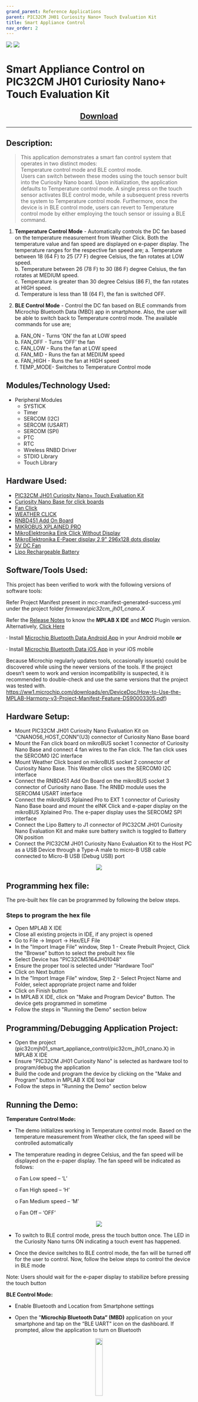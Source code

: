 ```yaml
---
grand_parent: Reference Applications
parent: PIC32CM JH01 Curiosity Nano+ Touch Evaluation Kit
title: Smart Appliance Control
nav_order: 2
---
```


<img src = "images/microchip_logo.png">
<img src = "images/microchip_mplab_harmony_logo_small.png">

# Smart Appliance Control on PIC32CM JH01 Curiosity Nano+ Touch Evaluation Kit
<h2 align="center"> <a href="https://github.com/Microchip-MPLAB-Harmony/reference_apps/releases/latest/download/pic32cm_jh01_cnano_smart_appliance_control.zip " > Download </a> </h2>

-----
## Description:

> This application demonstrates a smart fan control system that operates in two distinct modes:  
  Temperature control mode and BLE control mode.  
  Users can switch between these modes using the touch sensor built into the Curiosity Nano board. Upon initialization, the application defaults to Temperature control mode. A single press on the touch sensor activates BLE control mode, while a subsequent press reverts the system to Temperature control mode. Furthermore, once the device is in BLE control mode, users can revert to Temperature control mode by either employing the touch sensor or issuing a BLE command.  

1.	**Temperature Control Mode** - Automatically controls the DC fan based on the temperature measurement from Weather Click. Both the temperature value and fan speed are displayed on e-paper display. The temperature ranges for the respective fan speed are;
	a. Temperature between 18 (64 F) to 25 (77 F) degree Celsius, the fan rotates at LOW speed.  
	b. Temperature between 26 (78 F) to 30 (86 F) degree Celsius, the fan rotates at MEDIUM speed.  
	c. Temperature is greater than 30 degree Celsius (86 F), the fan rotates at HIGH speed.  
	d. Temperature is less than 18 (64 F), the fan is switched OFF.  
	

2.	**BLE Control Mode** - Control the DC fan based on BLE commands from Microchip Bluetooth Data (MBD) app in smartphone. Also, the user will be able to switch back to Temperature control mode. The available commands for use are;

	a.	FAN_ON - Turns ‘ON’ the fan at LOW speed  
	b.	FAN_OFF - Turns ‘OFF’ the fan  
	c.	FAN_LOW - Runs the fan at LOW speed  
	d.	FAN_MID - Runs the fan at MEDIUM speed  
	e.	FAN_HIGH - Runs the fan at HIGH speed  
	f.	TEMP_MODE- Switches to Temperature Control mode


## Modules/Technology Used:
- Peripheral Modules
	- SYSTICK
	- Timer
	- SERCOM (I2C)
	- SERCOM (USART)
	- SERCOM (SPI)
	- PTC
	- RTC
	- Wireless RNBD Driver
	- STDIO Library
	- Touch Library

## Hardware Used:

- [PIC32CM JH01 Curiosity Nano+ Touch Evaluation Kit](https://www.microchip.com/en-us/development-tool/EV29G58A)
- [Curiosity Nano Base for click      boards](https://www.microchip.com/Developmenttools/ProductDetails/AC164162)
- [Fan Click](https://www.mikroe.com/fan-click)
- [WEATHER CLICK](https://www.mikroe.com/weather-click)
- [RNBD451 Add On Board](https://www.microchip.com/en-us/development-tool/ev25f14a) 
- [MIKROBUS XPLAINED PRO](https://www.microchip.com/en-us/development-tool/atmbusadapter-xpro) 
- [MikroElektronika Eink Click Without Display](https://www.mikroe.com/eink-click-without-display)
- [MikroElektronika E-Paper display 2,9" 296x128 dots display](https://www.mikroe.com/e-paper-display-29-inches)
- [5V DC Fan](https://www.digikey.in/en/products/detail/cui-devices/cfm-4010b-065-251-22/16582006)
- [Lipo Rechargeable Battery](https://www.amazon.in/dp/B0CBHK6Y1X?_encoding=UTF8&psc=1&ref_=cm_sw_r_cp_ud_dp_ZGXMN7B02WBTWNW4XHMS)

## Software/Tools Used:
This project has been verified to work with the following versions of software tools:

Refer Project Manifest present in mcc-manifest-generated-success.yml under the project folder *firmware\pic32cm_jh01_cnano.X*

Refer the [Release Notes](https://github.com/Microchip-MPLAB-Harmony/reference_apps/blob/master/release_notes.md#development-tools) to know the **MPLAB X IDE** and **MCC** Plugin version. Alternatively, [Click Here](https://github.com/Microchip-MPLAB-Harmony/reference_apps/blob/master/release_notes.md#development-tools)

·    Install [Microchip Bluetooth Data Android App](https://play.google.com/store/apps/details?id=com.microchip.bluetooth.data&hl=en_IN&gl=US) in your Android mobile **or**

·    Install [Microchip Bluetooth Data iOS App](https://apps.apple.com/in/app/microchip-bluetooth-data/id1319166097) in your iOS mobile

Because Microchip regularly updates tools, occasionally issue(s) could be discovered while using the newer versions of the tools. If the project doesn’t seem to work and version incompatibility is suspected, it is recommended to double-check and use the same versions that the project was tested with. https://ww1.microchip.com/downloads/en/DeviceDoc/How-to-Use-the-MPLAB-Harmony-v3-Project-Manifest-Feature-DS90003305.pdf)

## Hardware Setup:
- Mount PIC32CM JH01 Curiosity Nano Evaluation Kit on "CNANO56_HOST_CONN"(U3) connector of Curiosity Nano Base board
- Mount the Fan click board on mikroBUS socket 1 connector of Curiosity Nano Base and connect 4 fan wires to the Fan click. The fan click uses the SERCOM0 I2C interface
- Mount Weather Click board on mikroBUS socket 2 connector of Curiosity Nano Base. This Weather click uses the SERCOM0 I2C interface
- Connect the RNBD451 Add On Board on the mikroBUS socket 3 connector of Curiosity nano Base. The RNBD module uses the SERCOM4 USART interface
- Connect the mikroBUS Xplained Pro to EXT 1 connector of Curiosity Nano Base board and mount the eINK Click and e-paper display on the mikroBUS Xplained Pro. The e-paper display uses the SERCOM2 SPI interface
- Connect the Lipo Battery to J1 connector of PIC32CM JH01 Curiosity Nano Evaluation Kit and make sure battery switch is toggled to Battery ON position
- Connect the PIC32CM JH01 Curiosity Nano Evaluation Kit to the Host PC as a USB Device through a Type-A male to micro-B USB cable connected to Micro-B USB (Debug USB) port

<p align = "center"> <img src = "images/hardware_setup.png">

## Programming hex file:
The pre-built hex file can be programmed by following the below steps.  

### Steps to program the hex file
- Open MPLAB X IDE
- Close all existing projects in IDE, if any project is opened
- Go to File -> Import -> Hex/ELF File
- In the "Import Image File" window, Step 1 - Create     Prebuilt Project, Click the "Browse" button to select the     prebuilt hex file
- Select Device has "PIC32CM5164JH01048"
- Ensure the proper tool is selected under "Hardware Tool"
- Click on Next button
- In the "Import Image File" window, Step 2 - Select Project     Name and Folder, select appropriate project name and folder
- Click on Finish button
- In MPLAB X IDE, click on "Make and Program Device" Button.     The device gets programmed in sometime
- Follow the steps in "Running the Demo" section below


## Programming/Debugging Application Project:
- Open the project (pic32cmjh01_smart_appliance_control/pic32cm_jh01_cnano.X)     in MPLAB X IDE
- Ensure "PIC32CM JH01 Curiosity Nano" is selected as     hardware tool to program/debug the application
- Build the code and program the device by clicking on the "Make     and Program" button in MPLAB X IDE tool bar
- Follow the steps in "Running the Demo" section below

## Running the Demo:
**Temperature Control Mode:**

- The demo initializes working in Temperature control mode. Based on the temperature measurement from Weather click, the fan speed will be controlled automatically

- The temperature reading in degree Celsius, and the fan speed will be displayed on the e-paper display. The fan speed will be indicated as follows:

  o  Fan Low speed – ‘L’

  o  Fan High speed – ‘H’

  o  Fan Medium speed – ‘M’

  o  Fan Off – ‘OFF’

 <p align = "center"> <img src = "images/fan_speed.png"> 

- To switch to BLE control mode, press the touch button once. The LED in the Curiosity Nano turns ON indicating a touch event has happened.

- Once the device switches to BLE control mode, the fan will be turned off for the user to control. Now, follow the below steps to control the device in BLE mode

Note: Users should wait for the e-paper display to stabilize before pressing the touch button

**BLE Control Mode:**

- Enable Bluetooth and Location from Smartphone settings

- Open the "**Microchip Bluetooth Data” (MBD)** application on your smartphone and tap on the “BLE UART" icon on the dashboard. If prompted, allow the application to turn on Bluetooth

<p align = "center"> <img src = "images/mbd_app.png" width="20%"> 

- Now, scan for Bluetooth devices by tapping "PIC32CXBZ" -> "SCAN" -> "SCAN" options on the MBD app

<p align = "center"> <img src = "images/ble_uart.png" width="20%"> 

<p align = "center"> <img src = "images/scan.png" width="20%">

- The RNBD device should appear as **RNBD451_XXXX** in the list of Bluetooth devices

- Once you see the " **RNBD451_XXXX** " device, click on the "CANCEL" button to cancel the device scanning

<p align = "center"> <img src = "images/stop_scanning.png" width="20%">

- Tap on the " **RNBD451_XXXX**" device to connect to the device

<p align = "center"> <img src = "images/connect.png" width="20%">

- Once the device is connected, tap on the "Text mode” to transfer data to device to build the communication interface between demo application and MBD app

<p align = "center"> <img src = "images/text_mode.png" width="20%">

- Now send the command FAN_ON and click send to turn on the fan

<p align = "center"> <img src = "images/fan_on.png" width="20%">

<p align = "center"> <img src = "images/fan_on_done.png" width="20%">

- User can provide the available BLE commands for this application to control the fan as desired

- In order to return to Temperature control mode again, user can either press the touch button again or send the BLE command TEMP_MODE


## Comments:
- This application demo builds and works out of box by following the instructions above in "Running the Demo" section. If you need to enhance/customize this application demo, you need to use the MPLAB Code Configurator. Refer the below link to create your application using MCC Harmony.
  
	- [Create a new MPLAB Harmony v3 project using MCC](https://microchipdeveloper.com/harmony3:getting-started-training-module-using-mcc)
	- [Getting Started with MPLAB Harmony v3 Using MPLAB Code Configurator](https://www.youtube.com/watch?v=KdhltTWaDp0)
	- [MPLAB Code Configurator Content Manager for MPLAB Harmony v3 Projects](https://www.youtube.com/watch?v=PRewTzrI3iE)	


## Revision:
- 
